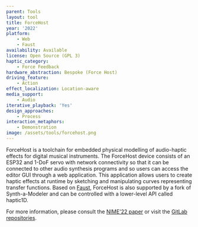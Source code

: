 ```yaml
---
parent: Tools
layout: tool
title: ForceHost
year: '2022'
platform:
    - Web
    - Faust
availability: Available
license: Open Source (GPL 3)
haptic_category:
    - Force Feedback
hardware_abstraction: Bespoke (Force Host)
driving_feature:
    - Action
effect_localization: Location-aware
media_support:
    - Audio
iterative_playback: 'Yes'
design_approaches:
    - Process
interaction_metaphors:
    - Demonstration
image: /assets/tools/forcehost.png
---
```

ForceHost is a toolchain for embedded physical modelling of audio-haptic effects for digital musical instruments.
The ForceHost device consists of an ESP32 and 1-DoF servo with network connectivity so that it can be connected to other audio synthesis programs and so users can access the editor GUI through a web application.
This application allows users to create haptic effects at runtime by sketching and manipulating curves representing transfer functions.
Based on [Faust](https://faust.grame.fr), ForceHost is also supported by a fork of Synth-a-Modeler and can be controlled with a lower-level API called haptic1D.

For more information, please consult the [NIME'22 paper](https://doi.org/10.21428/92fbeb44.76cfc96e) or visit the [GitLab repositories](https://gitlab.com/ForceHost).
